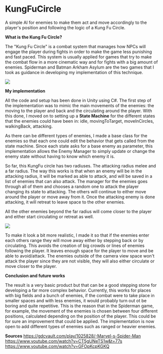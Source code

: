 # KungFuCircle
A simple AI for enemies to make them act and move accordingly to the player's position and following the logic of a Kung Fu Circle.

**What is the Kung Fu Circle?**

The "Kung Fu Circle" is a combat system that manages how NPCs will engage the player during fights in order to make the game less punishing and fast paced. 
This system is usually applied for games that try to make the combat flow in a more cinematic way and for fights with a big amount of enemies.
Spiderman and Batman Arkham Asylum are the two games that I took as guidance in developing my implementation of this technique.

![](https://github.com/ariannalopreiato/KungFuCircle/blob/main/Media/Final.gif)


**My implementation**

All the code and setup has been done in Unity using C#.
The first step of the implementation was to mimic the main movements of the enemies: the moving to the player and back and the circulating around the player.
With this done, I moved on to setting up a **State Machine** for the different states that the enemies could have been in: idle, movingToTarget, moveInCircles, walkingBack, attacking.

As there can be different types of enemies, I made a base class for the enemies so that each one could edit the behavior that gets called from the state machine.
Since each state asks for a base enemy as parameter, this implementation allows the Enemy Manager to simply update or change the enemy state without having to know which enemy it is. 

So far, this KungFu circle has two radiuses. The attacking radius melee and a far radius.
The way this works is that when an enemy will be in the attacking radius, it will be marked as able to attack, and will be saved in a list of enemies that can also attack. The manager for the enemies goes through all of them and chooses a random one to attack the player changing its state to attacking. 
The others will continue to either move around the player or move away from it.
Once the attacking enemy is done attacking, it will retreat to leave space to the other enemies.

All the other enemies beyond the far radius will come closer to the player and either start circulating or retreat as well.

![](https://github.com/ariannalopreiato/KungFuCircle/blob/main/Media/FarAwayEnemies.gif)

To make it look a bit more realistic, I made it so that if the enemies enter each others range they will move away either by stepping back or by circulating. This avoids the creation of big crowds or lines of enemies following the player. It leaves enough space for the player to move and be able to avoid/attack.
The enemies outside of the camera view space won't attack the player since they are not visible, they will also either circulate or move closer to the player.


**Conclusion and future works**

The result is a very basic product but that can be a good stepping stone for developing a far more complex behavior.
Currently, this works for places with big fields and a bunch of enemies, if the combat were to take place in smaller spaces and with less enemies, it would probably turn out ot be boring and quite repetitive.
This is the reason that in the Spiderman game, for example, the movement of the enemies is chosen between four different positions, calculated depending on the position of the player. This could be for sure an improvement that could be applied.
The implementation is now open to add different types of enemies such as ranged or heavier enemies.

**Sources**
https://gdcvault.com/play/1025828/-Marvel-s-Spider-Man 
https://www.youtube.com/watch?v=CT5gUNeTS1w&t=77s
https://www.youtube.com/watch?v=GFOpKcpKGKQ


